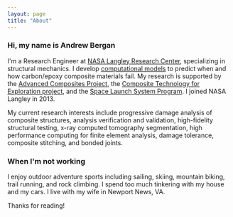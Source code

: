 ```yaml
---
layout: page
title: "About"
---
```


### Hi, my name is Andrew Bergan
I'm a Research Engineer at [NASA Langley Research Center](https://www.nasa.gov/langley), specializing in structural mechanics. I develop [computational models](https://github.com/nasa/CompDam_DGD) to predict when and how carbon/epoxy composite materials fail. My research is supported by the [Advanced Composites Project](https://www.nasa.gov/aeroresearch/programs/aavp/ac), the [Composite Technology for Exploration project](https://gameon.nasa.gov/projects/composite-technology-for-exploration-cte/), and the [Space Launch System Program](https://www.nasa.gov/exploration/systems/sls/index.html). I joined NASA Langley in 2013.

My current research interests include progressive damage analysis of composite structures, analysis verification and validation, high-fidelity structural testing, x-ray computed tomography segmentation, high performance computing for finite element analysis, damage tolerance, composite stitching, and bonded joints.

### When I'm not working
I enjoy outdoor adventure sports including sailing, skiing, mountain biking, trail running, and rock climbing. I spend too much tinkering with my house and my cars. I live with my wife in Newport News, VA.

Thanks for reading!
